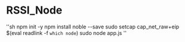 # RSSI_Node

''sh
npm init -y
npm install noble --save
sudo setcap cap_net_raw+eip $(eval readlink -f `which node`)
sudo node app.js
''
